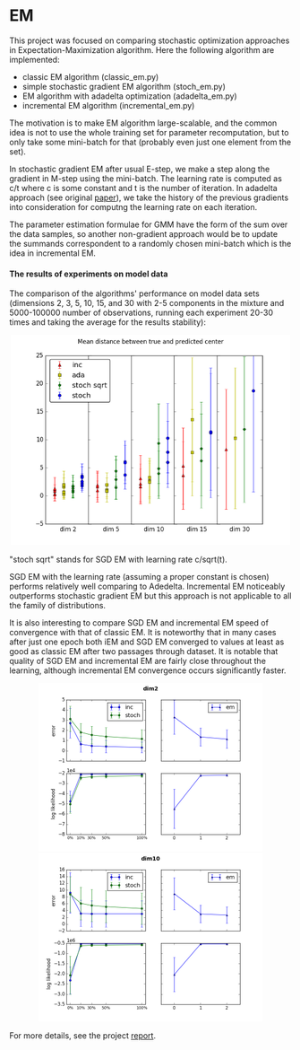 # EM

This project was focused on comparing stochastic optimization approaches in Expectation-Maximization algorithm. Here the following algorithm are implemented:
* classic EM algorithm (classic_em.py)
* simple stochastic gradient EM algorithm (stoch_em.py)
* EM algorithm with adadelta optimization (adadelta_em.py)
* incremental EM algorithm (incremental_em.py)

The motivation is to make EM algorithm large-scalable, and the common idea is not to use the whole training set for parameter recomputation, but to only take some mini-batch for that (probably even just one element from the set). 

In stochastic gradient EM after usual E-step, we make a step along the gradient in M-step using the mini-batch. The learning rate is computed as c/t where c is some constant and t is the number of iteration. In adadelta approach (see original [paper](http://www.matthewzeiler.com/pubs/googleTR2012/googleTR2012.pdf)), we take the history of the previous gradients into consideration for computng the learning rate on each iteration.

The parameter estimation formulae for GMM have the form of the sum over the data samples, so another non-gradient approach would be to  update the summands correspondent to a randomly chosen mini-batch which is the idea in incremental EM.

#### The results of experiments on model data

The comparison of the algorithms' performance on model data sets (dimensions 2, 3, 5, 10, 15, and 30 with 2-5 components in the mixture and 5000-100000 number of observations, running each experiment 20-30 times and taking the average for the results stability):
<p align="center"><img src="report/em.png" width="500"></p>

"stoch sqrt" stands for SGD EM with learning rate c/sqrt(t).

SGD EM with the learning rate (assuming a proper constant is chosen) performs relatively well comparing to Adedelta. Incremental EM noticeably outperforms stochastic gradient EM but this approach is not applicable to all the family of distributions.

It is also interesting to compare SGD EM and incremental EM speed of convergence with that of classic EM. It is noteworthy that in many cases after just one epoch both iEM and SGD EM converged to values at least as good as classic EM after two
passages through dataset. It is notable that quality of SGD EM and incremental EM are fairly close throughout the learning, although incremental EM convergence occurs significantly faster.

<p align="center"> <img src="report/compare1.png" width="400"> <img src="report/compare2.png" width="400"> </p>

For more details, see the project [report](report/paper.pdf).
